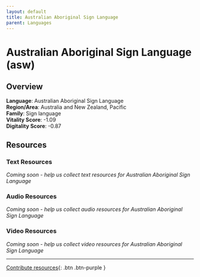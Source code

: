 ```yaml
---
layout: default
title: Australian Aboriginal Sign Language
parent: Languages
---
```


# Australian Aboriginal Sign Language (asw)

## Overview

**Language**: Australian Aboriginal Sign Language  
**Region/Area**: Australia and New Zealand, Pacific  
**Family**: Sign language  
**Vitality Score**: -1.09  
**Digitality Score**: -0.87  

## Resources

### Text Resources
*Coming soon - help us collect text resources for Australian Aboriginal Sign Language*

### Audio Resources
*Coming soon - help us collect audio resources for Australian Aboriginal Sign Language*

### Video Resources
*Coming soon - help us collect video resources for Australian Aboriginal Sign Language*

---

[Contribute resources](https://fairtrain.github.io/){: .btn .btn-purple }
